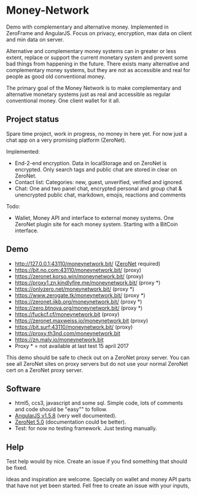 # Money-Network
Demo with complementary and alternative money. Implemented in ZeroFrame and AngularJS. Focus on privacy, encryption, max data on client and min data on server. 

Alternative and complementary money systems can in greater or less extent, replace or support the current monetary system and 
prevent some bad things from happening in the future. There exists many alternative and complementary money systems, but they are not as 
accessible and real for people as good old conventional money. 

The primary goal of the Money Network is to make complementary and alternative monetary systems just as real and accessible as 
regular conventional money. One client wallet for it all.

## Project status
Spare time project, work in progress, no money in here yet. For now just a chat app on a very promising platform (ZeroNet). 

Implemented:
- End-2-end encryption. Data in localStorage and on ZeroNet is encrypted. Only search tags and public chat are stored in clear on ZeroNet. 
- Contact list: Categories: new, guest, unverified, verified and ignored.
- Chat: One and two panel chat, encrypted personal and group chat & unencrypted public chat, markdown, emojis, reactions and comments

Todo:
- Wallet, Money API and interface to external money systems. One ZeroNet plugin site for each money system. Starting with a BitCoin interface.

## Demo
- http://127.0.0.1:43110/moneynetwork.bit/ ([ZeroNet](https://zeronet.readthedocs.io/en/latest/using_zeronet/installing/) required)
- https://bit.no.com:43110/moneynetwork.bit/ (proxy)
- https://zeronet.korso.win/moneynetwork.bit/ (proxy)
- https://proxy1.zn.kindlyfire.me/moneynetwork.bit/ (proxy *)
- https://onlyzero.net/moneynetwork.bit/ (proxy *)
- https://www.zerogate.tk/moneynetwork.bit/ (proxy *)
- https://zeronet.iikb.org/moneynetwork.bit/ (proxy *)
- https://zero.btnova.org/moneynetwork.bit/ (proxy *)
- https://fuckcf.cf/moneynetwork.bit (proxy)
- https://zeronet.maxweiss.io/moneynetwork.bit (proxy)
- https://bit.surf:43110/moneynetwork.bit/ (proxy)
- https://proxy.th3nd.com/moneynetwork.bit
- https://zn.maly.io/moneynetwork.bit
- Proxy * = not available at last test 15 april 2017

This demo should be safe to check out on a ZeroNet proxy server. 
You can see all ZeroNet sites on proxy servers but do not use your normal ZeroNet cert on a ZeroNet proxy server.

## Software 
- html5, ccs3, javascript and some sql. Simple code, lots of comments and code should be "easy"" to follow. 
- [AngularJS v1.5.8](https://angularjs.org/) (very well documented).
- [ZeroNet 5.0](https://zeronet.readthedocs.io/en/latest/site_development/zeroframe_api_reference/) (documentation could be better).
- Test: for now no testing framework. Just testing manually.

## Help
Test help would by nice. Create an issue if you find something that should be fixed.

Ideas and inspiration are welcome. Specially on wallet and money API parts that have not yet been started. Fell free to create an issue with your inputs,

